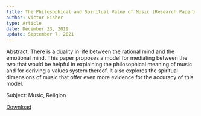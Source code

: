 ```yaml
---
title: The Philosophical and Spiritual Value of Music (Research Paper)
author: Victor Fisher
type: Article
date: December 23, 2019
update: September 7, 2021
---
```

Abstract: There is a duality in life between the rational mind and the emotional mind. This paper proposes a model for mediating between the two that would be helpful in explaining the philosophical meaning of music and for deriving a values system thereof. It also explores the spiritual dimensions of music that offer even more evidence for the accuracy of this model.

Subject: Music, Religion

<a href="/the-philosophical-and-spiritual-value-of-music.pdf" target="_blank" rel="noreferrer noopener">Download</a>